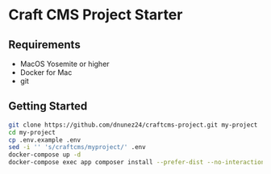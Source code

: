 # Craft CMS Project Starter

## Requirements

* MacOS Yosemite or higher
* Docker for Mac
* git

## Getting Started

```bash
git clone https://github.com/dnunez24/craftcms-project.git my-project
cd my-project
cp .env.example .env
sed -i '' 's/craftcms/myproject/' .env
docker-compose up -d
docker-compose exec app composer install --prefer-dist --no-interaction
```
